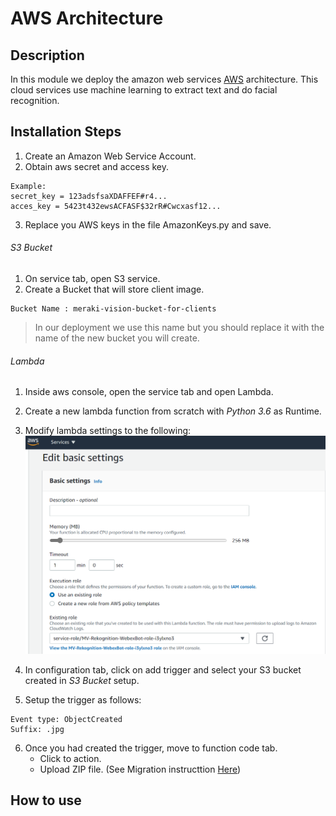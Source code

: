 # AWS Architecture
## Description

In this module we deploy the amazon web services [AWS](https://aws.amazon.com) architecture. This cloud services use machine learning to extract text and do facial recognition.

## Installation Steps

1. Create an Amazon Web Service Account.
2. Obtain aws secret and access key.
```
Example:
secret_key = 123adsfsaXDAFFEF#r4...
acces_key = 5423t432ewsACFASF$32rR#Cwcxasf12...

```
3. Replace you AWS keys in the file AmazonKeys.py and save.

###### S3 Bucket

1. On service tab, open S3 service. 
2. Create a Bucket that will store client image. 
```
Bucket Name : meraki-vision-bucket-for-clients
```
> In our deployment we use this name but you should replace it with the name of the new bucket you will create.




###### Lambda 

1. Inside aws console, open the service tab and open Lambda.
2. Create a new lambda function from scratch with *Python 3.6* as Runtime.
3. Modify lambda settings to the following:
![Image of Yaktocat](
https://github.com/MV-Automation/MV_Pandemic_Solution/blob/main/AWS/img/lambda_setup.png)

4. In configuration tab, click on add trigger and select your S3 bucket created in *S3 Bucket* setup. 
5. Setup the trigger as follows:
```
Event type: ObjectCreated
Suffix: .jpg
```
6. Once you had created the trigger, move to function code tab.
   - Click to action.
   - Upload ZIP file. (See Migration instructtion [Here](https://github.com/MV-Automation/MV_Pandemic_Solution/blob/main/AWS/Lambda_Migration.md))



## How to use